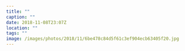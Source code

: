 ```yaml
---
title: ""
caption: ""
date: 2018-11-08T23:07Z
location: ""
tags: ""
image: /images/photos/2018/11/6be478c84d5f61c3ef904ecb63405f20.jpg
---
```

